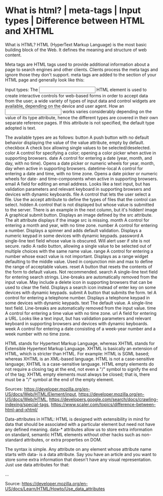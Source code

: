# What is html? | meta-tags | Input types | Difference between HTML and XHTML

What is HTML?
HTML (HyperText Markup Language) is the most basic building block of the Web. It defines the meaning and structure of web content. 

Meta tags are HTML tags used to provide additional information about a page to search engines and other clients. Clients process the meta tags and ignore those they don't support. meta tags are added to the <head> section of your HTML page and generally look like this:
<!DOCTYPE html>
<html>
  <head>
    <meta charset="utf-8">
    <meta name="description" content="Author: A.N. Author, Illustrator: P. Picture, Category: Books, Price:  £9.24, Length: 784 pages">
    <meta name="google-site-verification" content="+nxGUDJ4QpAZ5l9Bsjdi102tLVC21AIh5d1Nl23908vVuFHs34=">
    <title>Example Books - high-quality used books for children</title>
    <meta name="robots" content="noindex,nofollow">
  </head>
</html>



Input types:
The <input> HTML element is used to create interactive controls for web-based forms in order to accept data from the user; a wide variety of types of input data and control widgets are available, depending on the device and user agent. 
How an <input> works varies considerably depending on the value of its type attribute, hence the different types are covered in their own separate reference pages. If this attribute is not specified, the default type adopted is text.

The available types are as follows:
button A push button with no default behavior displaying the value of the value attribute, empty by default.
checkbox A check box allowing single values to be selected/deselected.
color A control for specifying a color; opening a color picker when active in supporting browsers.
date A control for entering a date (year, month, and day, with no time). Opens a date picker or numeric wheels for year, month, day when active in supporting browsers.
datetime-local A control for entering a date and time, with no time zone. Opens a date picker or numeric wheels for date- and time-components when active in supporting browsers.
email A field for editing an email address. Looks like a text input, but has validation parameters and relevant keyboard in supporting browsers and devices with dynamic keyboards.
file A control that lets the user select a file. Use the accept attribute to define the types of files that the control can select.
hidden A control that is not displayed but whose value is submitted to the server. There is an example in the next column, but it's hidden!
image A graphical submit button. Displays an image defined by the src attribute. The alt attribute displays if the image src is missing.
month A control for entering a month and year, with no time zone.
number A control for entering a number. Displays a spinner and adds default validation. Displays a numeric keypad in some devices with dynamic keypads.
password A single-line text field whose value is obscured. Will alert user if site is not secure.
radio A radio button, allowing a single value to be selected out of multiple choices with the same name value.
range A control for entering a number whose exact value is not important. Displays as a range widget defaulting to the middle value. Used in conjunction min and max to define the range of acceptable values.
reset A button that resets the contents of the form to default values. Not recommended.
search A single-line text field for entering search strings. Line-breaks are automatically removed from the input value. May include a delete icon in supporting browsers that can be used to clear the field. Displays a search icon instead of enter key on some devices with dynamic keypads.
submit A button that submits the form.
tel A control for entering a telephone number. Displays a telephone keypad in some devices with dynamic keypads.
text The default value. A single-line text field. Line-breaks are automatically removed from the input value.
time A control for entering a time value with no time zone.
url A field for entering a URL. Looks like a text input, but has validation parameters and relevant keyboard in supporting browsers and devices with dynamic keyboards.
week A control for entering a date consisting of a week-year number and a week number with no time zone.

HTML stands for Hypertext Markup Language, whereas XHTML stands for Extensible Hypertext Markup Language. XHTML is basically an extension of HTML, which is stricter than HTML. 
For example: HTML is SGML based; whereas XHTML is an XML-based language. HTML is not a case-sensitive language; XHTML is a case-sensitive language. HTML empty elements do not require a closing tag at the end, not even a "/" symbol to signify the end of the tag; XHTML empty elements must always be closed; that is, there must be a "/" symbol at the end of the empty element.

Sources: https://developer.mozilla.org/en-US/docs/Web/HTML/Element/input, https://developer.mozilla.org/en-US/docs/Web/HTML, https://developers.google.com/search/docs/crawling-indexing/special-tags, https://www.scaler.com/topics/difference-between-html-and-xhtml/ 

Data-attributes in HTML: 
HTML is designed with extensibility in mind for data that should be associated with a particular element but need not have any defined meaning. data-* attributes allow us to store extra information on standard, semantic HTML elements without other hacks such as non-standard attributes, or extra properties on DOM.

The syntax is simple. Any attribute on any element whose attribute name starts with data- is a data attribute. Say you have an article and you want to store some extra information that doesn't have any visual representation. Just use data attributes for that:

<article
  id="electric-cars"
  data-columns="3"
  data-index-number="12314"
  data-parent="cars">
  ...
</article>


Source: https://developer.mozilla.org/en-US/docs/Learn/HTML/Howto/Use_data_attributes
  
 
